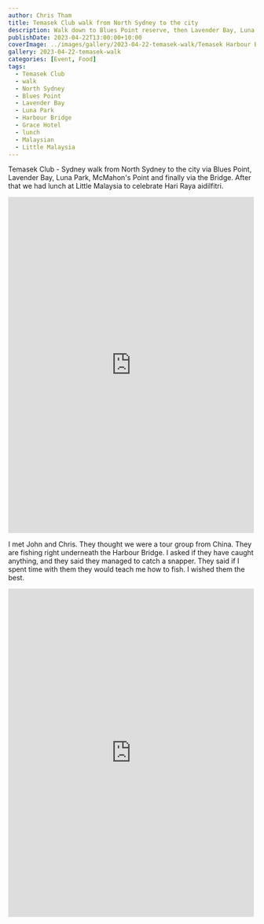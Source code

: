 ```yaml
---
author: Chris Tham
title: Temasek Club walk from North Sydney to the city
description: Walk down to Blues Point reserve, then Lavender Bay, Luna Park, Harbour Bridge.
publishDate: 2023-04-22T13:00:00+10:00
coverImage: ../images/gallery/2023-04-22-temasek-walk/Temasek Harbour Bridge walk (3).jpeg
gallery: 2023-04-22-temasek-walk
categories: [Event, Food]
tags:
  - Temasek Club
  - walk
  - North Sydney
  - Blues Point
  - Lavender Bay
  - Luna Park
  - Harbour Bridge
  - Grace Hotel
  - lunch
  - Malaysian
  - Little Malaysia
---
```

Temasek Club - Sydney walk from North Sydney to the city via Blues Point, Lavender Bay, Luna Park, McMahon's Point and finally via the Bridge. After that we had lunch at Little Malaysia to celebrate Hari Raya aidilfitri.

<iframe src="https://www.facebook.com/plugins/post.php?href=https%3A%2F%2Fwww.facebook.com%2Fchris1.tham%2Fposts%2Fpfbid0zUteNhZQ2x7HyQvi2MGZb4dTgorPMhbFFWYqBvS13uVqaEPs8sW9y6uaRyUYk6rfl&show_text=true&width=500" width="500" height="684" style="border:none;overflow:hidden" scrolling="no" frameborder="0" allowfullscreen="true" allow="autoplay; clipboard-write; encrypted-media; picture-in-picture; web-share"></iframe>

I met John and Chris. They thought we were a tour group from China. They are fishing right underneath the Harbour Bridge. I asked if they have caught anything, and they said they managed to catch a snapper. They said if I spent time with them they would teach me how to fish. I wished them the best.

<iframe src="https://www.facebook.com/plugins/post.php?href=https%3A%2F%2Fwww.facebook.com%2Fchris1.tham%2Fposts%2Fpfbid029fqUTifaUkKdRajUCP2TTmuDUagbRZBDBdaUpJANL5qNspPQETjwE7hFTjGWDC21l&show_text=true&width=500" width="500" height="668" style="border:none;overflow:hidden" scrolling="no" frameborder="0" allowfullscreen="true" allow="autoplay; clipboard-write; encrypted-media; picture-in-picture; web-share"></iframe>
